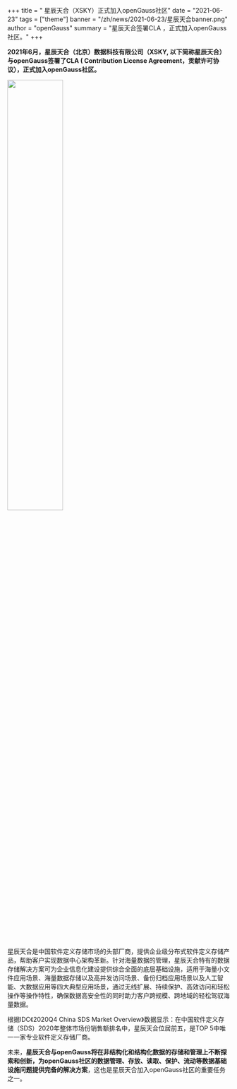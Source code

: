 ﻿+++
title = " 星辰天合（XSKY）正式加入openGauss社区"
date = "2021-06-23"
tags = ["theme"]
banner = "/zh/news/2021-06-23/星辰天合banner.png"
author = "openGauss"
summary = "星辰天合签署CLA ，正式加入openGauss社区。"
+++


**2021年6月，星辰天合（北京）数据科技有限公司（XSKY, 以下简称星辰天合）与openGauss签署了CLA ( Contribution License Agreement，贡献许可协议），正式加入openGauss社区。**

<img src="/zh/news/2021-06-23/星辰天合banner.png" style="width: 50%">

星辰天合是中国软件定义存储市场的头部厂商，提供企业级分布式软件定义存储产品，帮助客户实现数据中心架构革新。针对海量数据的管理，星辰天合特有的数据存储解决方案可为企业信息化建设提供综合全面的底层基础设施，适用于海量小文件应用场景、海量数据存储以及高并发访问场景、备份归档应用场景以及人工智能、大数据应用等四大典型应用场景，通过无线扩展、持续保护、高效访问和轻松操作等操作特性，确保数据高安全性的同时助力客户跨规模、跨地域的轻松驾驭海量数据。


根据IDC《2020Q4 China SDS Market Overview》数据显示：在中国软件定义存储（SDS）2020年整体市场份销售额排名中，星辰天合位居前五，是TOP 5中唯一一家专业软件定义存储厂商。


未来，**星辰天合与openGauss将在非结构化和结构化数据的存储和管理上不断探索和创新，为openGauss社区的数据管理、存放、读取、保护、流动等数据基础设施问题提供完备的解决方案**，这也是星辰天合加入openGauss社区的重要任务之一。